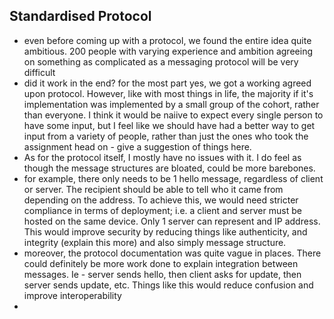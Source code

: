 ## Standardised Protocol

- even before coming up with a protocol, we found the entire idea quite ambitious. 200 people with varying experience and ambition agreeing on something as complicated as a messaging protocol will be very difficult
- did it work in the end? for the most part yes, we got a working agreed upon protocol. However, like with most things in life, the majority if it's implementation was implemented by a small group of the cohort, rather than everyone. I think it would be naiive to expect every single person to have some input, but I feel like we should have had a better way to get input from a variety of people, rather than just the ones who took the assignment head on - give a suggestion of things here.
- As for the protocol itself, I mostly have no issues with it. I do feel as though the message structures are bloated, could be more barebones.
- for example, there only needs to be 1 hello message, regardless of client or server. The recipient should be able to tell who it came from depending on the address. To achieve this, we would need stricter compliance in terms of deployment; i.e. a client and server must be hosted on the same device. Only 1 server can represent and IP address. This would improve security by reducing things like authenticity, and integrity (explain this more) and also simply message structure. 
- moreover, the protocol documentation was quite vague in places. There could definitely be more work done to explain integration between messages. Ie - server sends hello, then client asks for update, then server sends update, etc. Things like this would reduce confusion and improve interoperability
- 